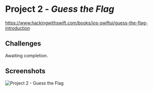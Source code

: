 # Project 2 - *Guess the Flag*
https://www.hackingwithswift.com/books/ios-swiftui/guess-the-flag-introduction

## Challenges

Awaiting completion.

## Screenshots

![Project 2 - Guess the Flag](https://github.com/solitaryewe/100-Days-of-SwiftUI/blob/main/Project-02/Screenshots/Project2-large.png)

